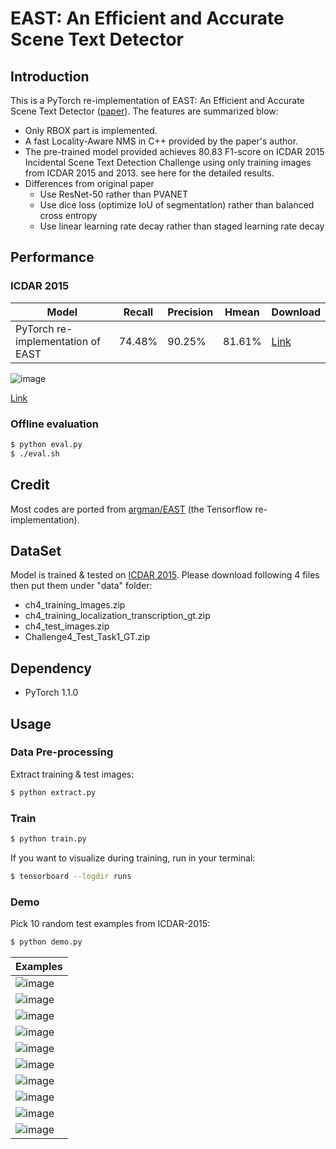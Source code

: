 # EAST: An Efficient and Accurate Scene Text Detector

## Introduction

This is a PyTorch re-implementation of EAST: An Efficient and Accurate Scene Text Detector ([paper](https://arxiv.org/abs/1704.03155)). The features are summarized blow:

- Only RBOX part is implemented.
- A fast Locality-Aware NMS in C++ provided by the paper's author.
- The pre-trained model provided achieves 80.83 F1-score on ICDAR 2015 Incidental Scene Text Detection Challenge using only training images from ICDAR 2015 and 2013. see here for the detailed results.
- Differences from original paper
    - Use ResNet-50 rather than PVANET
    - Use dice loss (optimize IoU of segmentation) rather than balanced cross entropy
    - Use linear learning rate decay rather than staged learning rate decay

## Performance

### ICDAR 2015 

|Model|Recall|Precision|Hmean|Download|
|---|---|---|---|---|
|PyTorch re-implementation of EAST|74.48%|90.25%|81.61%|[Link](https://github.com/foamliu/EAST/releases/download/v1.0/BEST_checkpoint.tar)

![image](https://github.com/foamliu/EAST/raw/master/images/Results_IoU.png)

[Link](https://rrc.cvc.uab.es/?ch=4&com=evaluation&view=method_info&task=1&m=61493)

### Offline evaluation

```bash
$ python eval.py
$ ./eval.sh

```

## Credit
Most codes are ported from [argman/EAST](https://github.com/argman/EAST) (the Tensorflow re-implementation).

## DataSet

Model is trained & tested on [ICDAR 2015](http://rrc.cvc.uab.es/?ch=4&com=downloads). Please download following 4 files then put them under "data" folder:
- ch4_training_images.zip
- ch4_training_localization_transcription_gt.zip
- ch4_test_images.zip
- Challenge4_Test_Task1_GT.zip


## Dependency

- PyTorch 1.1.0

## Usage
### Data Pre-processing
Extract training & test images:
```bash
$ python extract.py
```

### Train
```bash
$ python train.py
```

If you want to visualize during training, run in your terminal:
```bash
$ tensorboard --logdir runs
```

### Demo
Pick 10 random test examples from ICDAR-2015:
```bash
$ python demo.py
```

Examples|
|----|
|![image](https://github.com/foamliu/EAST/raw/master/images/out_0.jpg)
|![image](https://github.com/foamliu/EAST/raw/master/images/out_1.jpg)
|![image](https://github.com/foamliu/EAST/raw/master/images/out_2.jpg)
|![image](https://github.com/foamliu/EAST/raw/master/images/out_3.jpg)
|![image](https://github.com/foamliu/EAST/raw/master/images/out_4.jpg)
|![image](https://github.com/foamliu/EAST/raw/master/images/out_5.jpg)
|![image](https://github.com/foamliu/EAST/raw/master/images/out_6.jpg)
|![image](https://github.com/foamliu/EAST/raw/master/images/out_7.jpg)
|![image](https://github.com/foamliu/EAST/raw/master/images/out_8.jpg)
|![image](https://github.com/foamliu/EAST/raw/master/images/out_9.jpg)
